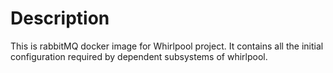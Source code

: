 # Description
This is rabbitMQ docker image for Whirlpool project. It contains all the initial 
configuration required by dependent subsystems of whirlpool.
